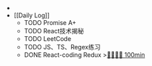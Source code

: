 -
- [[Daily Log]]
	- TODO Promise A+
	- TODO React技术揭秘
	- TODO LeetCode
	- TODO JS、TS、Regex练习
	- DONE React-coding Redux >[🍅🍅🍅🍅 100min](#agenda-pomo://?t=f-1689741914913-1500%2Cf-1689745091849-1500%2Cf-1689747052586-1500%2Cf-1689749091265-1500)